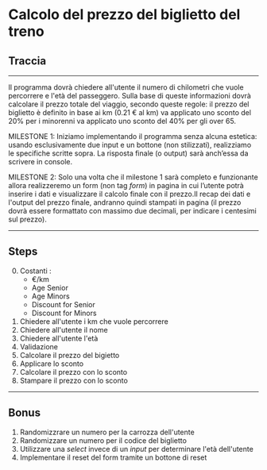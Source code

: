 # Calcolo del prezzo del biglietto del treno

## Traccia

---

Il programma dovrà chiedere all'utente il numero di chilometri che vuole percorrere e l'età del passeggero.
Sulla base di queste informazioni dovrà calcolare il prezzo totale del viaggio, secondo queste regole:
il prezzo del biglietto è definito in base ai km (0.21 € al km)
va applicato uno sconto del 20% per i minorenni
va applicato uno sconto del 40% per gli over 65.

MILESTONE 1:
Iniziamo implementando il programma senza alcuna estetica: usando esclusivamente due input e un bottone (non stilizzati), realizziamo le specifiche scritte sopra. La risposta finale (o output) sarà anch’essa da scrivere in console.

MILESTONE 2:
Solo una volta che il milestone 1 sarà completo e funzionante allora realizzeremo un form (non tag _form_) in pagina in cui l’utente potrà inserire i dati e visualizzare il calcolo finale con il prezzo.Il recap dei dati e l'output del prezzo finale, andranno quindi stampati in pagina (il prezzo dovrà essere formattato con massimo due decimali, per indicare i centesimi sul prezzo).

---

## Steps

0. Costanti :
   - €/km
   - Age Senior
   - Age Minors
   - Discount for Senior
   - Discount for Minors
1. Chiedere all'utente i km che vuole percorrere
2. Chiedere all'utente il nome
3. Chiedere all'utente l'età
4. Validazione
5. Calcolare il prezzo del bigietto
6. Applicare lo sconto
7. Calcolare il prezzo con lo sconto
8. Stampare il prezzo con lo sconto

---

## Bonus

1. Randomizzrare un numero per la carrozza dell'utente
2. Randomizzare un numero per il codice del biglietto
3. Utilizzare una _select_ invece di un _input_ per determinare l'età dell'utente
4. Implementare il reset del form tramite un bottone di reset
